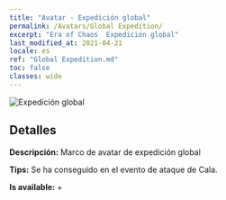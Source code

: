 ```yaml
---
title: "Avatar - Expedición global"
permalink: /Avatars/Global Expedition/
excerpt: "Era of Chaos  Expedición global"
last_modified_at: 2021-04-21
locale: es
ref: "Global Expedition.md"
toc: false
classes: wide
---
```

 ![Expedición global](/images/a/avatarFrame_201.png)

## Detalles

 **Descripción:** Marco de avatar de expedición global 

 **Tips:** Se ha conseguido en el evento de ataque de Cala. 

 **Is available:**  + 

